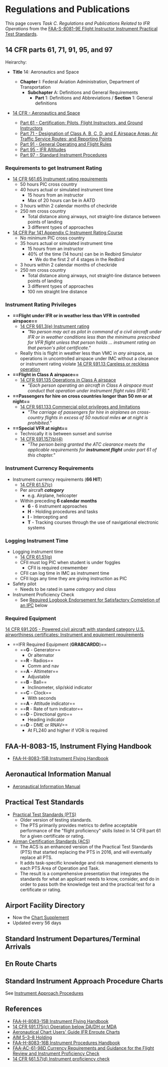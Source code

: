 # Regulations and Publications

This page covers *Task C. Regulations and Publications Related to IFR Operations* from the [FAA-S-8081-9E Flight Instructor Instrument Practical Test Standards](https://www.faa.gov/training_testing/testing/acs/cfi_instrument_pts_9.pdf).

## 14 CFR parts 61, 71, 91, 95, and 97

Heirarchy:

* **Title** 14: Aeronautics and Space
  * **Chapter** I: Federal Aviation Administration, Department of Transportation
    * **Subchapter** A: Definitions and General Requirements
      * **Part** 1: Definitions and Abbreviations / **Section** 1: General definitions

* [14 CFR - Aeronautics and Space](https://www.ecfr.gov/current/title-14)
  * [Part 61 - Certification: Pilots, Flight Instructors, and Ground Instructors](https://www.ecfr.gov/current/title-14/chapter-I/subchapter-D/part-61?toc=1)
  * [Part 71 - Designation of Class A, B, C, D, and E Airspace Areas; Air Traffic Service Routes; and Reporting Points](https://www.ecfr.gov/current/title-14/chapter-I/subchapter-E/part-71?toc=1)
  * [Part 91 - General Operating and Flight Rules](https://www.ecfr.gov/current/title-14/chapter-I/subchapter-F/part-91?toc=1)
  * [Part 95 - IFR Altitudes](https://www.ecfr.gov/current/title-14/chapter-I/subchapter-F/part-95?toc=1)
  * [Part 97 - Standard Instrument Procedures](https://www.ecfr.gov/current/title-14/chapter-I/subchapter-F/part-97?toc=1)

### Requirements to get Instrument Rating

* [14 CFR &sect;61.65 Instrument rating requirements](https://www.ecfr.gov/current/title-14/chapter-I/subchapter-D/part-61/subpart-B/section-61.65)
  * 50 hours PIC cross country
  * 40 hours actual or simulated instrument time
    * 15 hours from an instructor
    * Max of 20 hours can be in AATD
  * 3 hours within 2 calendar months of checkride
  * 250 nm cross country
    * Total distance along airways, not straight-line distance between points of landing
    * 3 different types of approaches
* [14 CFR Par 141 Appendix C Instrument Rating Course](https://www.ecfr.gov/current/title-14/chapter-I/subchapter-H/part-141/appendix-Appendix%20C%20to%20Part%20141)
  * No minimum PIC cross country
  * 35 hours actual or simulated instrument time
    * 15 hours from an instructor
    * 40% of the time (14 hours) can be in Redbird Simulator
      * We do the first 2 of 4 stages in the Redbird
  * 3 hours within 2 calendar months of checkride
  * 250 nm cross country
    * Total distance along airways, not straight-line distance between points of landing
    * 3 different types of approaches
    * 100 nm straight line distance

### Instrument Rating Privileges

* **==Flight under IFR or in weather less than VFR in controlled airspace==**
  * [14 CFR &sect;61.3(e) Instrument rating](https://www.ecfr.gov/current/title-14/chapter-I/subchapter-D/part-61/subpart-A/section-61.3#p-61.3(e))
    * *"No person may act as pilot in command of a civil aircraft under IFR or in weather conditions less than the minimums prescribed for VFR flight unless that person holds ... instrument rating on that person's pilot certificate."*
  * Really this is flight in weather less than VMC in *any* airspace, as operations in uncontrolled airspace under IMC without a clearance or instrument rating violate [14 CFR &sect;91.13 Careless or reckless operation](https://www.ecfr.gov/current/title-14/chapter-I/subchapter-F/part-91/subpart-A/section-91.13)
* **==Flight in Class A airspace==**
  * [14 CFR &sect;91.135 Operations in Class A airspace](https://www.ecfr.gov/current/title-14/chapter-I/subchapter-F/part-91/subpart-B/subject-group-ECFRe4c59b5f5506932/section-91.135)
    * *"Each person operating an aircraft in Class A airspace must conduct that operation under instrument flight rules (IFR)."*
* **==Passengers for hire on cross countries longer than 50 nm or at night==**
  * [14 CFR &sect;61.133 Commercial pilot privileges and limitations](https://www.ecfr.gov/current/title-14/chapter-I/subchapter-D/part-61/subpart-F/section-61.133)
    * *"The carriage of passengers for hire in airplanes on cross-country flights in excess of 50 nautical miles* ***or*** *at night is prohibited."*
* **==Special VFR at night==**
  * Technically it is between sunset and sunrise
  * [14 CFR &sect;91.157(b)(4)](https://www.ecfr.gov/current/title-14/chapter-I/subchapter-F/part-91/subpart-B/subject-group-ECFR4d5279ba676bedc/section-91.157#p-91.157(b)(4))
    * *"The person being granted the ATC clearance meets the applicable requirements for* ***instrument flight*** *under part 61 of this chapter."*

### Instrument Currency Requirements

* Instrument currency requirements (**66 HIT**)
  * [14 CFR 61.57(c)](https://www.ecfr.gov/current/title-14/chapter-I/subchapter-D/part-61/subpart-A/section-61.57#p-61.57(c))
  * Per aircraft ***category***
    * e.g. Airplane, helicopter
  * Within preceding **6 calendar months**
    * **6** - 6 instrument approaches
    * **H** - Holding procedures and tasks
    * **I** - Intercepting and
    * **T** - Tracking courses through the use of navigational electronic systems

### Logging Instrument Time

* Logging instrument time
  * [14 CFR 61.51(g)](https://www.ecfr.gov/current/title-14/chapter-I/subchapter-D/part-61/subpart-A/section-61.51#p-61.51(g))
  * CFII must log PIC when student is under foggles
    * CFII is required crewmember
  * CFII can log time in IMC as instrument time
  * CFII logs any time they are giving instruction as PIC
* Safety pilot
  * Needs to be rated in same *category* and *class*
* Instrument Proficiency Check
  * See [Required Logbook Endorsement for Satisfactory Completion of an IPC](#ipc-required-logbook-endorsement) below

### Required Equipment

[14 CFR &sect;91.205 - Powered civil aircraft with standard category U.S. airworthiness certificates: Instrument and equipment requirements](https://www.ecfr.gov/current/title-14/chapter-I/subchapter-F/part-91/subpart-C/section-91.205)

* ==IFR Required Equipment (**GRABCARDD**)==
  * ==**G** - Generator==
    * Or alternator
  * ==**R** - Radios==
    * Comm and nav
  * ==**A** - Altimeter==
    * Adjustable
  * ==**B** - Ball==
    * Inclinometer, slip/skid indicator
  * ==**C** - Clock==
    * With seconds
  * ==**A** - Attitude indicator==
  * ==**R** - Rate of turn indicator==
  * ==**D** - Directional gyro==
    * Heading indicator
  * ==**D** - DME or RNAV==
    * At FL240 and higher if VOR is required

## FAA-H-8083-15, Instrument Flying Handbook

* [FAA-H-8083-15B Instrument Flying Handbook](https://www.faa.gov/sites/faa.gov/files/regulations_policies/handbooks_manuals/aviation/FAA-H-8083-15B.pdf)

## Aeronautical Information Manual

* [Aeronautical Information Manual](https://www.faa.gov/air_traffic/publications/atpubs/aim_html/)

## Practical Test Standards

* [Practical Test Standards (PTS)](https://www.faa.gov/training_testing/testing/test_standards)
  * Older version of testing standards.
  * The PTS primarily provides metrics to define acceptable performance of the "flight proficiency" skills listed in 14 CFR part 61 for a given certificate or rating.
* [Airman Certification Standards (ACS)](https://www.faa.gov/training_testing/testing/acs)
  * The ACS is an enhanced version of the Practical Test Standards (PTS) that started replacing the PTS in 2016, and will eventually replace all PTS.
  * It adds task-specific knowledge and risk management elements to each PTS Area of Operation and Task.
  * The result is a comprehensive presentation that integrates the standards for what an applicant needs to know, consider, and do in order to pass both the knowledge test and the practical test for a certificate or rating.

## Airport Facility Directory

* Now the [Chart Supplement](https://www.faa.gov/air_traffic/flight_info/aeronav/digital_products/dafd/)
* Updated every 56 days

## Standard Instrument Departures/Terminal Arrivals

<!--@include: ./docs/includes/departure-procedures.md | shift:2-->

<!--@include: ./docs/includes/arrival-procedures.md | shift:2-->

## En Route Charts

<!--@include: ./docs/includes/ifr-en-route.md | shift:2-->

## Standard Instrument Approach Procedure Charts

See [Instrument Approach Procedures](/cfii/approaches/overview)

## References

* [FAA-H-8083-15B Instrument Flying Handbook](https://www.faa.gov/sites/faa.gov/files/regulations_policies/handbooks_manuals/aviation/FAA-H-8083-15B.pdf)
* [14 CFR &sect;91.175(c) Operation below DA/DH or MDA](https://www.ecfr.gov/current/title-14/part-91#p-91.175(c))
* [Aeronautical Chart Users' Guide IFR Enroute Charts](https://www.faa.gov/air_traffic/flight_info/aeronav/digital_products/aero_guide/)
* [AIM 5–3–8 Holding](https://www.faa.gov/air_traffic/publications/atpubs/aim_html/chap5_section_3.html#$paragraph5-3-8)
* [FAA-H-8083-16B Instrument Procedures Handbook](https://www.faa.gov/regulations_policies/handbooks_manuals/aviation/instrument_procedures_handbook)
* [FAA-AC-61-98D Currency Requirements and Guidance for the Flight Review and Instrument Proficiency Check](https://www.faa.gov/regulations_policies/advisory_circulars/index.cfm/go/document.information/documentid/1033391)
* [14 CFR &sect;61.57(d) Instrument proficiency check](https://www.ecfr.gov/current/title-14/chapter-I/subchapter-D/part-61/subpart-A/section-61.57#p-61.57(d))